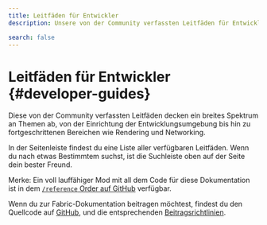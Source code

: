 ```yaml
---
title: Leitfäden für Entwickler
description: Unsere von der Community verfassten Leitfäden für Entwickler decken alles ab, von der Einrichtung deiner Entwicklungsumgebung bis hin zu fortgeschrittenen Themen wie Rendering und Networking.

search: false
---
```


# Leitfäden für Entwickler {#developer-guides}

Diese von der Community verfassten Leitfäden decken ein breites Spektrum an Themen ab, von der Einrichtung der Entwicklungsumgebung bis hin zu fortgeschrittenen Bereichen wie Rendering und Networking.

In der Seitenleiste findest du eine Liste aller verfügbaren Leitfäden. Wenn du nach etwas Bestimmtem suchst, ist die Suchleiste oben auf der Seite dein bester Freund.

Merke: Ein voll lauffähiger Mod mit all dem Code für diese Dokumentation ist in dem [`/reference` Order auf GitHub](https://github.com/FabricMC/fabric-docs/tree/main/reference/1.21) verfügbar.

Wenn du zur Fabric-Dokumentation beitragen möchtest, findest du den Quellcode auf [GitHub](https://github.com/FabricMC/fabric-docs), und die entsprechenden [Beitragsrichtlinien](../contributing).
